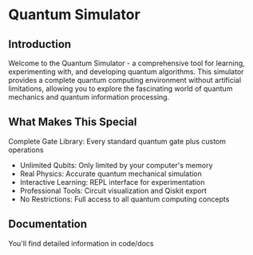 # Quantum Simulator

## Introduction
Welcome to the Quantum Simulator - a comprehensive tool for learning, experimenting with, and developing quantum algorithms. This simulator provides a complete quantum computing environment without artificial limitations, allowing you to explore the fascinating world of quantum mechanics and quantum information processing.

## What Makes This Special
Complete Gate Library: Every standard quantum gate plus custom operations

- Unlimited Qubits: Only limited by your computer's memory
- Real Physics: Accurate quantum mechanical simulation
- Interactive Learning: REPL interface for experimentation
- Professional Tools: Circuit visualization and Qiskit export
- No Restrictions: Full access to all quantum computing concepts

## Documentation
You'll find detailed information in code/docs

